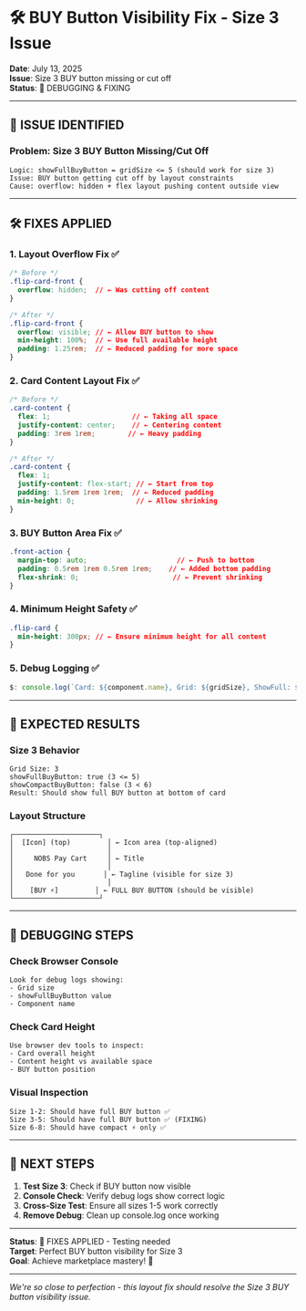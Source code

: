 # 🛠️ BUY Button Visibility Fix - Size 3 Issue

**Date**: July 13, 2025  
**Issue**: Size 3 BUY button missing or cut off  
**Status**: 🔧 DEBUGGING & FIXING  

---

## 🎯 **ISSUE IDENTIFIED**

### **Problem**: Size 3 BUY Button Missing/Cut Off
```
Logic: showFullBuyButton = gridSize <= 5 (should work for size 3)
Issue: BUY button getting cut off by layout constraints
Cause: overflow: hidden + flex layout pushing content outside view
```

---

## 🛠️ **FIXES APPLIED**

### **1. Layout Overflow Fix** ✅
```css
/* Before */
.flip-card-front {
  overflow: hidden;  // ← Was cutting off content
}

/* After */
.flip-card-front {
  overflow: visible; // ← Allow BUY button to show
  min-height: 100%;  // ← Use full available height
  padding: 1.25rem;  // ← Reduced padding for more space
}
```

### **2. Card Content Layout Fix** ✅
```css
/* Before */
.card-content {
  flex: 1;                    // ← Taking all space
  justify-content: center;    // ← Centering content
  padding: 3rem 1rem;        // ← Heavy padding
}

/* After */
.card-content {
  flex: 1;
  justify-content: flex-start; // ← Start from top
  padding: 1.5rem 1rem 1rem;  // ← Reduced padding
  min-height: 0;               // ← Allow shrinking
}
```

### **3. BUY Button Area Fix** ✅
```css
.front-action {
  margin-top: auto;                      // ← Push to bottom
  padding: 0.5rem 1rem 0.5rem 1rem;    // ← Added bottom padding
  flex-shrink: 0;                       // ← Prevent shrinking
}
```

### **4. Minimum Height Safety** ✅
```css
.flip-card {
  min-height: 300px; // ← Ensure minimum height for all content
}
```

### **5. Debug Logging** ✅
```javascript
$: console.log(`Card: ${component.name}, Grid: ${gridSize}, ShowFull: ${showFullBuyButton}`);
```

---

## 🎯 **EXPECTED RESULTS**

### **Size 3 Behavior**
```
Grid Size: 3
showFullBuyButton: true (3 <= 5)
showCompactBuyButton: false (3 < 6)
Result: Should show full BUY button at bottom of card
```

### **Layout Structure**
```
┌─────────────────────┐
│  [Icon] (top)         │ ← Icon area (top-aligned)
│                       │
│     NOBS Pay Cart     │ ← Title
│                       │
│   Done for you       │ ← Tagline (visible for size 3)
│                       │
│    [BUY ⚡️]         │ ← FULL BUY BUTTON (should be visible)
└─────────────────────┘
```

---

## 🔧 **DEBUGGING STEPS**

### **Check Browser Console**
```
Look for debug logs showing:
- Grid size
- showFullBuyButton value
- Component name
```

### **Check Card Height**
```
Use browser dev tools to inspect:
- Card overall height
- Content height vs available space
- BUY button position
```

### **Visual Inspection**
```
Size 1-2: Should have full BUY button ✅
Size 3-5: Should have full BUY button ✅ (FIXING)
Size 6-8: Should have compact ⚡️ only ✅
```

---

## 🚀 **NEXT STEPS**

1. **Test Size 3**: Check if BUY button now visible
2. **Console Check**: Verify debug logs show correct logic
3. **Cross-Size Test**: Ensure all sizes 1-5 work correctly
4. **Remove Debug**: Clean up console.log once working

---

**Status**: 🔧 FIXES APPLIED - Testing needed  
**Target**: Perfect BUY button visibility for Size 3  
**Goal**: Achieve marketplace mastery! 🎯  

---

*We're so close to perfection - this layout fix should resolve the Size 3 BUY button visibility issue.*